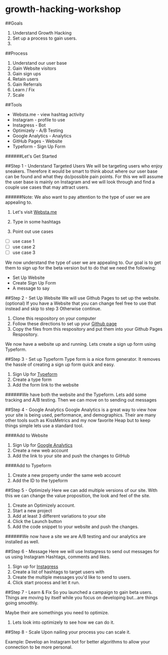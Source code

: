 # growth-hacking-workshop


##Goals
1. Understand Growth Hacking
2. Set up a process to gain users.
3. 


##Process

1. Understand our user base
2. Gain Website visitors
3. Gain sign ups
4. Retain users
5. Gain Referrals 
6. Learn / Fix
7. Scale

##Tools

* Websta.me - view hashtag activity
* Instagram - profile to use
* Instagress - Bot
* Optimizely - A/B Testing
* Google Analytics - Analytics
* GitHub Pages - Website
* Typeform - Sign Up Form

######Let's Get Started

##Step 1 - Understand Targeted Users
We will be targeting users who enjoy sneakers. Therefore it would be smart to think about where our user base can be found and what they do/possible pain points.
For this we will assume the user base is mainly on Instagram and we will look through and find a couple use cases that may attract users. 

######Note: We also want to pay attention to the type of user we are appealing to.

1. Let's visit [Websta.me](https://websta.me)

2. Type in some hashtags 

3. Point out use cases

* [ ] use case 1
* [ ] use case 2
* [ ] use case 3

We now understand the type of user we are appealing to. Our goal is to get them to sign up for the beta version but to do that we need the following: 

* Set Up Website
* Create Sign Up Form
* A message to say

##Step 2 - Set Up Website
We will use Github Pages to set up the website. (optional)
If you have a Website that you can change feel free to use that instead and skip to step 3
Otherwise continue. 

1. Clone this respository on your computer 
2. Follow these directions to set up your [Github page](https://pages.github.com/)
3. Copy the files from this respository and put them into your Github Pages Respository.

We now have a website up and running. 
Lets create a sign up form using Typeform. 

##Step 3 - Set up Typeform
Type form is a nice form generator. It removes the hassle of creating a sign up form quick and easy. 

1. Sign Up for [Typeform](http://typeform.com)
2. Create a type form 
3. Add the form link to the website

######We have both the website and the Typeform. Lets add some tracking and A/B testing. Then we can move on to sending out messages

##Step 4 - Google Analytics
Google Analytics is a great way to view how your site is being used, performance, and demographics. Their are many other tools such as KissMetrics and my now favorite Heap but to keep things simple lets use a standard tool. 

####Add to Website
1. Sign Up for [Google Analytics](http://www.google.com/analytics)
2. Create a new web account
3. Add the link to your site and push the changes to GitHub

####Add to Typeform
1. Create a new property under the same web account
2. Add the ID to the typeform 



##Step 5 - Optimizely
Here we can add multiple versions of our site. With this we can change the value proposition, the look and feel of the site. 

1. Create an Optimizely account. 
2. Start a new project
3. Add at least 3 different variations to your site
4. Click the Launch button
5. Add the code snippet to your website and push the changes. 

######We now have a site we are A/B testing and our analytics are installed as well. 

##Step 6 - Message
Here we will use Instagress to send out messages for us using Instagram Hashtags, comments and likes. 

1. Sign up for [Instagress](http://instagress.com)
2. Create a list of hashtags to target users with
3. Create the multiple messages you'd like to send to users.
4. Click start process and let it run. 

##Step 7 - Learn & Fix 
So you launched a campaign to gain beta users. Things are moving by itself while you focus on developing but...are things going smoothly. 

Maybe their are somethings you need to optimize. 

1. Lets look into optimizely to see how we can do it. 

##Step 8 - Scale
Upon nailing your process you can scale it. 

Example: 
Develop an Instagram bot for better algorithms to allow your connection to be more personal.
